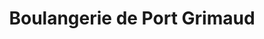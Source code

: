 ---
title: "Boulangerie de Port Grimaud"
url: /port-grimaud/boulangerie-de-port-grimaud/
shop: Bäckerei
---